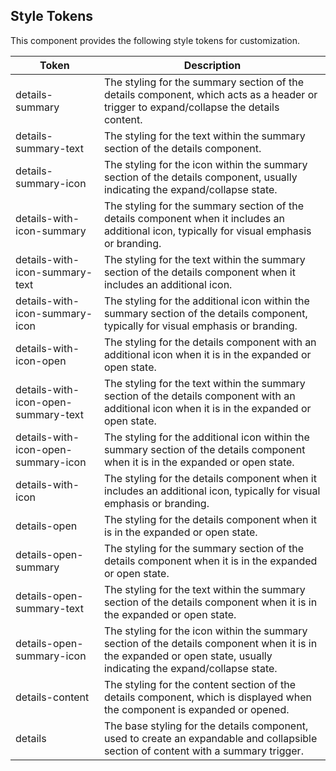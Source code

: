## Style Tokens

This component provides the following style tokens for customization.

| **Token**                           | **Description**                                                                                                                                                      |
| ----------------------------------- | -------------------------------------------------------------------------------------------------------------------------------------------------------------------- |
| details-summary                     | The styling for the summary section of the details component, which acts as a header or trigger to expand/collapse the details content.                              |
| details-summary-text                | The styling for the text within the summary section of the details component.                                                                                        |
| details-summary-icon                | The styling for the icon within the summary section of the details component, usually indicating the expand/collapse state.                                          |
| details-with-icon-summary           | The styling for the summary section of the details component when it includes an additional icon, typically for visual emphasis or branding.                         |
| details-with-icon-summary-text      | The styling for the text within the summary section of the details component when it includes an additional icon.                                                    |
| details-with-icon-summary-icon      | The styling for the additional icon within the summary section of the details component, typically for visual emphasis or branding.                                  |
| details-with-icon-open              | The styling for the details component with an additional icon when it is in the expanded or open state.                                                              |
| details-with-icon-open-summary-text | The styling for the text within the summary section of the details component with an additional icon when it is in the expanded or open state.                       |
| details-with-icon-open-summary-icon | The styling for the additional icon within the summary section of the details component when it is in the expanded or open state.                                    |
| details-with-icon                   | The styling for the details component when it includes an additional icon, typically for visual emphasis or branding.                                                |
| details-open                        | The styling for the details component when it is in the expanded or open state.                                                                                      |
| details-open-summary                | The styling for the summary section of the details component when it is in the expanded or open state.                                                               |
| details-open-summary-text           | The styling for the text within the summary section of the details component when it is in the expanded or open state.                                               |
| details-open-summary-icon           | The styling for the icon within the summary section of the details component when it is in the expanded or open state, usually indicating the expand/collapse state. |
| details-content                     | The styling for the content section of the details component, which is displayed when the component is expanded or opened.                                           |
| details                             | The base styling for the details component, used to create an expandable and collapsible section of content with a summary trigger.                                  |
